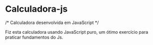# Calculadora-js

/* Calculadora desenvolvida em JavaScript */

Fiz esta calculadora usando JavaScript puro, um ótimo exercício para praticar fundamentos do Js.

